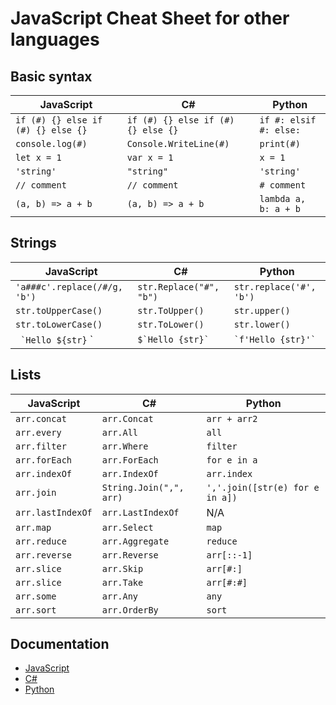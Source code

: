 # JavaScript Cheat Sheet for other languages

## Basic syntax

| JavaScript                         | C#                                 | Python                 |
| ---------------------------------- | ---------------------------------- | ---------------------- |
| `if (#) {} else if (#) {} else {}` | `if (#) {} else if (#) {} else {}` | `if #: elsif #: else:` |
| `console.log(#)`                   | `Console.WriteLine(#)`             | `print(#)`             |
| `let x = 1`                        | `var x = 1`                        | `x = 1`                |
| `'string'`                         | `"string"`                         | `'string'`             |
| `// comment`                       | `// comment`                       | `# comment`            |
| `(a, b) => a + b`                  | `(a, b) => a + b`                  | `lambda a, b: a + b`   |

## Strings

| JavaScript                   | C#                      | Python                  |
| ---------------------------- | ----------------------- | ----------------------- |
| `'a###c'.replace(/#/g, 'b')` | `str.Replace("#", "b")` | `str.replace('#', 'b')` |
| `str.toUpperCase()`          | `str.ToUpper()`         | `str.upper()`           |
| `str.toLowerCase()`          | `str.ToLower()`         | `str.lower()`           |
| `` `Hello ${str}`` `         | `` $`Hello {str}` ``    | `` `f'Hello {str}'` ``  |

## Lists

| JavaScript        | C#                      | Python                          |
| ----------------- | ----------------------- | ------------------------------- |
| `arr.concat`      | `arr.Concat`            | `arr + arr2`                    |
| `arr.every`       | `arr.All`               | `all`                           |
| `arr.filter`      | `arr.Where`             | `filter`                        |
| `arr.forEach`     | `arr.ForEach`           | `for e in a`                    |
| `arr.indexOf`     | `arr.IndexOf`           | `arr.index`                     |
| `arr.join`        | `String.Join(",", arr)` | `','.join([str(e) for e in a])` |
| `arr.lastIndexOf` | `arr.LastIndexOf`       | N/A                             |
| `arr.map`         | `arr.Select`            | `map`                           |
| `arr.reduce`      | `arr.Aggregate`         | `reduce`                        |
| `arr.reverse`     | `arr.Reverse`           | `arr[::-1]`                     |
| `arr.slice`       | `arr.Skip`              | `arr[#:]`                       |
| `arr.slice`       | `arr.Take`              | `arr[#:#]`                      |
| `arr.some`        | `arr.Any`               | `any`                           |
| `arr.sort`        | `arr.OrderBy`           | `sort`                          |

## Documentation

- [JavaScript](https://developer.mozilla.org/en-US/docs/Web/JavaScript/Reference/Global_Objects/Array)
- [C#](https://docs.microsoft.com/en-us/dotnet/api/system.linq.enumerable?view=netcore-3.1)
- [Python](https://docs.python.org/3/library/functions.html)
